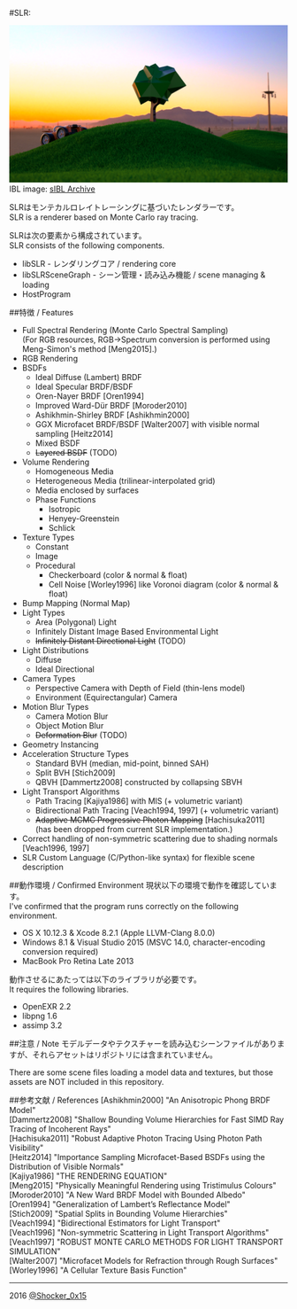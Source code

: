 #SLR: 

![SLR](README_TOP.png)  
IBL image: [sIBL Archive](http://www.hdrlabs.com/sibl/archive.html)  

SLRはモンテカルロレイトレーシングに基づいたレンダラーです。  
SLR is a renderer based on Monte Carlo ray tracing.  

SLRは次の要素から構成されています。  
SLR consists of the following components.  
* libSLR - レンダリングコア / rendering core
* libSLRSceneGraph - シーン管理・読み込み機能 / scene managing & loading
* HostProgram

##特徴 / Features
* Full Spectral Rendering (Monte Carlo Spectral Sampling)  
  (For RGB resources, RGB->Spectrum conversion is performed using Meng-Simon's method \[Meng2015\].)
* RGB Rendering
* BSDFs
    * Ideal Diffuse (Lambert) BRDF
    * Ideal Specular BRDF/BSDF
    * Oren-Nayer BRDF \[Oren1994\]
    * Improved Ward-Dür BRDF \[Moroder2010\]
    * Ashikhmin-Shirley BRDF \[Ashikhmin2000\]
    * GGX Microfacet BRDF/BSDF \[Walter2007\] with visible normal sampling \[Heitz2014\]
    * Mixed BSDF
    * ~~Layered BSDF~~ (TODO)
* Volume Rendering
    * Homogeneous Media
    * Heterogeneous Media (trilinear-interpolated grid)
    * Media enclosed by surfaces
    * Phase Functions
        * Isotropic
        * Henyey-Greenstein
        * Schlick
* Texture Types
    * Constant
    * Image
    * Procedural
        * Checkerboard (color & normal & float)
        * Cell Noise \[Worley1996\] like Voronoi diagram (color & normal & float)
* Bump Mapping (Normal Map)
* Light Types
    * Area (Polygonal) Light
    * Infinitely Distant Image Based Environmental Light
    * ~~Infinitely Distant Directional Light~~ (TODO)
* Light Distributions
    * Diffuse
    * Ideal Directional
* Camera Types
    * Perspective Camera with Depth of Field (thin-lens model)
    * Environment (Equirectangular) Camera
* Motion Blur Types
    * Camera Motion Blur
    * Object Motion Blur
    * ~~Deformation Blur~~ (TODO)
* Geometry Instancing
* Acceleration Structure Types
    * Standard BVH (median, mid-point, binned SAH)
    * Split BVH \[Stich2009\]
    * QBVH \[Dammertz2008\] constructed by collapsing SBVH
* Light Transport Algorithms
    * Path Tracing \[Kajiya1986\] with MIS (+ volumetric variant)
    * Bidirectional Path Tracing \[Veach1994, 1997\] (+ volumetric variant)
    * ~~Adaptive MCMC Progressive Photon Mapping~~ \[Hachisuka2011\]  
(has been dropped from current SLR implementation.)
* Correct handling of non-symmetric scattering due to shading normals \[Veach1996, 1997\]
* SLR Custom Language (C/Python-like syntax) for flexible scene description

##動作環境 / Confirmed Environment
現状以下の環境で動作を確認しています。  
I've confirmed that the program runs correctly on the following environment.

* OS X 10.12.3 & Xcode 8.2.1 (Apple LLVM-Clang 8.0.0)
* Windows 8.1 & Visual Studio 2015 (MSVC 14.0, character-encoding conversion required)
* MacBook Pro Retina Late 2013

動作させるにあたっては以下のライブラリが必要です。  
It requires the following libraries.

* OpenEXR 2.2
* libpng 1.6
* assimp 3.2

##注意 / Note
モデルデータやテクスチャーを読み込むシーンファイルがありますが、それらアセットはリポジトリには含まれていません。

There are some scene files loading a model data and textures, but those assets are NOT included in this repository.

##参考文献 / References
[Ashikhmin2000] "An Anisotropic Phong BRDF Model"  
[Dammertz2008] "Shallow Bounding Volume Hierarchies for Fast SIMD Ray Tracing of Incoherent Rays"  
[Hachisuka2011] "Robust Adaptive Photon Tracing Using Photon Path Visibility"  
[Heitz2014] "Importance Sampling Microfacet-Based BSDFs using the Distribution of Visible Normals"    
[Kajiya1986] "THE RENDERING EQUATION"  
[Meng2015] "Physically Meaningful Rendering using Tristimulus Colours"  
[Moroder2010] "A New Ward BRDF Model with Bounded Albedo"  
[Oren1994] "Generalization of Lambert’s Reflectance Model"  
[Stich2009] "Spatial Splits in Bounding Volume Hierarchies"  
[Veach1994] "Bidirectional Estimators for Light Transport"  
[Veach1996] "Non-symmetric Scattering in Light Transport Algorithms"  
[Veach1997] "ROBUST MONTE CARLO METHODS FOR LIGHT TRANSPORT SIMULATION"  
[Walter2007] "Microfacet Models for Refraction through Rough Surfaces"  
[Worley1996] "A Cellular Texture Basis Function"  

----
2016 [@Shocker_0x15](https://twitter.com/Shocker_0x15)
